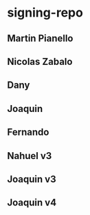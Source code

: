 
# signing-repo
## Martin Pianello
## Nicolas Zabalo
## Dany
## Joaquin
## Fernando
## Nahuel v3
## Joaquin v3
## Joaquin v4
